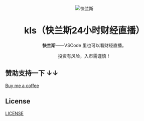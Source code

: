 <div align="center">
<img src="https://deja-vuuu.github.io/kls/assets/img/kls.png" alt="快兰斯"/>

# kls（快兰斯24小时财经直播）

**快兰斯**——VSCode 里也可以看财经直播。



投资有风险，入市需谨慎！

</div>

## 赞助支持一下 ↓↓

[Buy me a coffee]()

## License

[LICENSE](./LICENSE)
